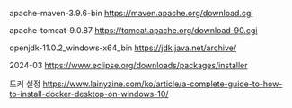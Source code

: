 apache-maven-3.9.6-bin
https://maven.apache.org/download.cgi

apache-tomcat-9.0.87
https://tomcat.apache.org/download-90.cgi

openjdk-11.0.2_windows-x64_bin
https://jdk.java.net/archive/

2024-03 
https://www.eclipse.org/downloads/packages/installer

도커 설정
https://www.lainyzine.com/ko/article/a-complete-guide-to-how-to-install-docker-desktop-on-windows-10/
